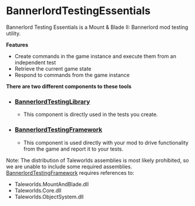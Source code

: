 # BannerlordTestingEssentials
Bannerlord Testing Essentials is a Mount & Blade II: Bannerlord mod testing utility.

**Features**
* Create commands in the game instance and execute them from an independent test
* Retrieve the current game state
* Respond to commands from the game instance


**There are two different components to these tools**

* ### [BannerlordTestingLibrary](https://github.com/Bannerlord-Coop-Team/BannerlordTestingEssentials/wiki/BannerlordTestingLibrary)

  * This component is directly used in the tests you create.

* ### [BannerlordTestingFramework](https://github.com/Bannerlord-Coop-Team/BannerlordTestingEssentials/wiki/BannerlordTestingFramework)

  * This component is used directly with your mod to drive functionality from the game and report it to your tests.


Note: The distribution of Taleworlds assemblies is most likely prohibited, so we are unable to include some required assemblies.<br/>
[BannerlordTestingFramework](https://github.com/Bannerlord-Coop-Team/BannerlordTestingEssentials/wiki/BannerlordTestingFramework) requires references to:
* Taleworlds.MountAndBlade.dll
* Taleworlds.Core.dll
* Taleworlds.ObjectSystem.dll
